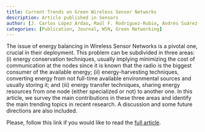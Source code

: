 ```yaml
---
title: Current Trends on Green Wireless Sensor Networks
description: Article published in Sensors
author: [J. Carlos López Ardao, Raúl F. Rodríguez-Rubio, Andrés Suárez-González, Miguel Rodríguez-Pérez, M. Estrella Sousa-Vieira]
categories: [Publication, Journal, WSN, Green Networking]
---
```


The issue of energy balancing in Wireless Sensor Networks is a pivotal one, crucial in their deployment. This problem can be subdivided in three areas: (i) energy conservation techniques, usually implying minimizing the cost of communication at the nodes since it is known that the radio is the biggest consumer of the available energy; (ii) energy-harvesting techniques, converting energy from not full-time available environmental sources and usually storing it; and (iii) energy transfer techniques, sharing energy resources from one node (either specialized or not) to another one. In this article, we survey the main contributions in these three areas and identify the main trending topics in recent research. A discussion and some future directions are also included.

Please, follow this link if you would like to read the [full article](https://doi.org/10.3390/s21134281).
